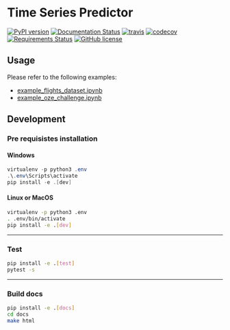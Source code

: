 # Time Series Predictor

[![PyPI version](https://badge.fury.io/py/time-series-predictor.svg)](https://badge.fury.io/py/time-series-predictor) [![Documentation Status](https://readthedocs.org/projects/timeseriespredictor/badge/?version=latest)](https://timeseriespredictor.readthedocs.io/en/latest/?badge=latest) [![travis](https://travis-ci.org/DanielAtKrypton/time_series_predictor.svg?branch=master)](https://travis-ci.org/github/DanielAtKrypton/time_series_predictor) [![codecov](https://codecov.io/gh/DanielAtKrypton/time_series_predictor/branch/master/graph/badge.svg)](https://codecov.io/gh/DanielAtKrypton/time_series_predictor) [![Requirements Status](https://requires.io/github/DanielAtKrypton/time_series_predictor/requirements.svg?branch=master)](https://requires.io/github/DanielAtKrypton/time_series_predictor/requirements/?branch=master) [![GitHub license](https://img.shields.io/github/license/DanielAtKrypton/time_series_predictor)](https://github.com/DanielAtKrypton/time_series_predictor)

## Usage

Please refer to the following examples:

- [example_flights_dataset.ipynb](https://github.com/DanielAtKrypton/time_series_predictor/blob/master/docs/source/notebooks/example_flights_dataset.ipynb)
- [example_oze_challenge.ipynb](https://github.com/DanielAtKrypton/time_series_predictor/blob/master/docs/source/notebooks/example_oze_challenge.ipynb)

## Development

### Pre requisistes installation

#### Windows

```powershell
virtualenv -p python3 .env
.\.env\Scripts\activate
pip install -e .[dev]
```

#### Linux or MacOS

```bash
virtualenv -p python3 .env
. .env/bin/activate
pip install -e .[dev]
```

------

### Test

```bash
pip install -e .[test]
pytest -s
```

------

### Build docs

```bash
pip install -e .[docs]
cd docs
make html
```
